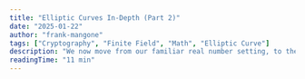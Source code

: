 ```yaml
---
title: "Elliptic Curves In-Depth (Part 2)"
date: "2025-01-22"
author: "frank-mangone"
tags: ["Cryptography", "Finite Field", "Math", "Elliptic Curve"]
description: "We now move from our familiar real number setting, to the realm of finite fields, where elliptic curves really shine."
readingTime: "11 min"
---
```

